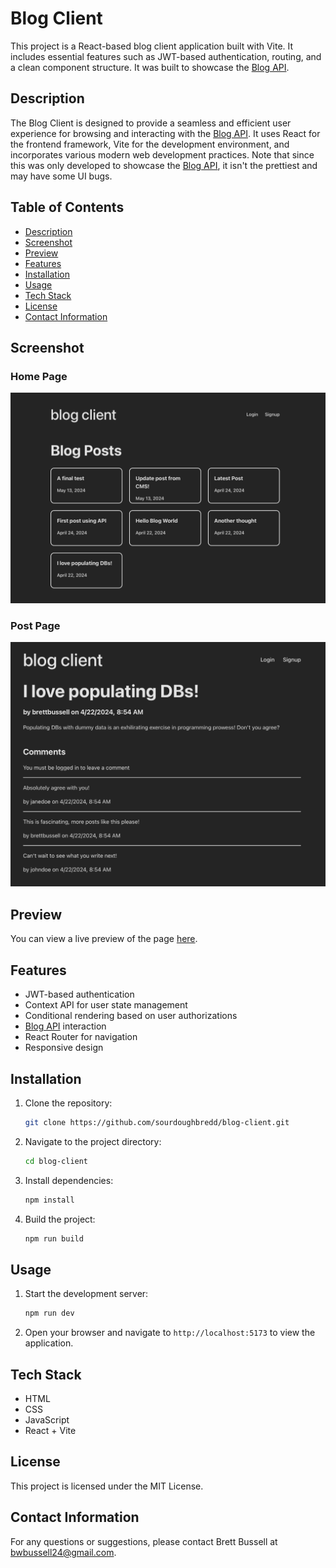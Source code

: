 # Blog Client

This project is a React-based blog client application built with Vite. It includes essential features such as JWT-based authentication, routing, and a clean component structure. It was built to showcase the [Blog API](https://github.com/sourdoughbredd/blog-api).

## Description

The Blog Client is designed to provide a seamless and efficient user experience for browsing and interacting with the [Blog API](https://github.com/sourdoughbredd/blog-api). It uses React for the frontend framework, Vite for the development environment, and incorporates various modern web development practices. Note that since this was only developed to showcase the [Blog API](https://github.com/sourdoughbredd/blog-api), it isn't the prettiest and may have some UI bugs.

## Table of Contents

- [Description](#description)
- [Screenshot](#screenshot)
- [Preview](#preview)
- [Features](#features)
- [Installation](#installation)
- [Usage](#usage)
- [Tech Stack](#tech-stack)
- [License](#license)
- [Contact Information](#contact-information)

## Screenshot

### Home Page

<img src="./screenshots/home.png" alt="Screenshot of the Blog Client home page" style="max-height: 400px;">

### Post Page

<img src="./screenshots/post.png" alt="Screenshot of the Blog Client post page" style="max-height: 400px;">

## Preview

You can view a live preview of the page [here](https://blog-client-bb.netlify.app).

## Features

- JWT-based authentication
- Context API for user state management
- Conditional rendering based on user authorizations
- [Blog API](https://github.com/sourdoughbredd/blog-api) interaction
- React Router for navigation
- Responsive design

## Installation

1. Clone the repository:
   ```sh
   git clone https://github.com/sourdoughbredd/blog-client.git
   ```
2. Navigate to the project directory:
   ```sh
   cd blog-client
   ```
3. Install dependencies:
   ```sh
   npm install
   ```
4. Build the project:
   ```sh
   npm run build
   ```

## Usage

1. Start the development server:
   ```sh
   npm run dev
   ```
2. Open your browser and navigate to `http://localhost:5173` to view the application.

## Tech Stack

- HTML
- CSS
- JavaScript
- React + Vite

## License

This project is licensed under the MIT License.

## Contact Information

For any questions or suggestions, please contact Brett Bussell at [bwbussell24@gmail.com](mailto:bwbussell24@gmail.com).
